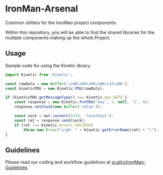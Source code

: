 # IronMan-Arsenal

Common utilities for the IronMan project components

Within this repository, you will be able to find the shared libraries for the
multiple components making up the whole Project.

## Usage

Sample code for using the Kinetic library:

```js
import Kinetic from 'Kinetic';

const rawData = new Buffer('\x46\x00\x00\x00\x32\x00');
const kineticPDU = new Kinetic.PDU(rawData);

if (kineticPDU.getMessageType() === Kinetic.ops.GET) {
    const response = new Kinetic.PutPDU('key', 1, null, '1', 0);
    response.setChunk(new Buffer('value'));

    const sock = net.connect(1234, 'localhost');
    const ret = response.send(sock);
    if (ret !== Kinetic.errors.SUCCESS)
        throw new Error("argh: " + Kinetic.getErrorName(ret) + "!");
}
```

## Guidelines

Please read our coding and workflow guidelines at
[scality/IronMan-Guidelines](https://github.com/scality/IronMan-Guidelines).
